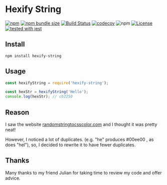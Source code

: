 # Hexify String

[![npm](https://img.shields.io/npm/v/hexify-string.svg)](https://www.npmjs.com/package/hexify-string)
[![npm bundle size](https://img.shields.io/bundlephobia/min/hexify-string)](https://bundlephobia.com/result?p=hexify-string)
[![Build Status](https://travis-ci.org/justinzelinsky/hexify-string.svg?branch=master)](https://travis-ci.org/justinzelinsky/hexify-string)
[![codecov](https://codecov.io/gh/justinzelinsky/hexify-string/branch/master/graph/badge.svg)](https://codecov.io/gh/justinzelinsky/hexify-string)
![npm](https://img.shields.io/npm/dm/hexify-string)
[![License](https://img.shields.io/badge/license-MIT-blue.svg?style=flat)](LICENSE)
[![tested with jest](https://img.shields.io/badge/tested_with-jest-99424f.svg)](https://github.com/facebook/jest)

## Install

```
npm install hexify-string
```

## Usage

```javascript
const hexifyString = require('hexify-string');

const hexStr = hexifyString('Hello');
console.log(hexStr); // cb2250
```

## Reason

I saw the website <a href="http://randomstringtocsscolor.com/">randomstringtocsscolor.com</a> and I thought it was pretty neat!

However, I noticed a lot of duplicates. (e.g. "he" produces #00ee00 , as does "hel"), so, I decided
to rewrite it to have fewer duplicates.

## Thanks

Many thanks to my friend Julian for taking time to review my code and offer advice.
